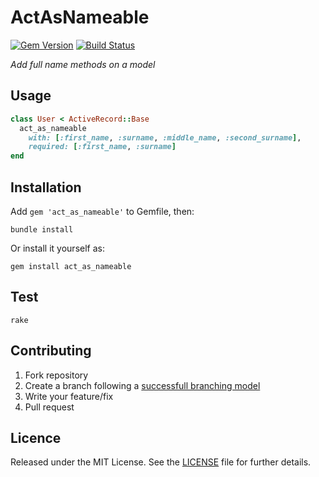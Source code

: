 # ActAsNameable

[![Gem Version](https://badge.fury.io/rb/act_as_nameable.png)](http://badge.fury.io/rb/act_as_nameable) [![Build Status](https://travis-ci.org/caedes/act_as_nameable.png?branch=master)](https://travis-ci.org/caedes/act_as_nameable)

*Add full name methods on a model*

## Usage

```ruby
class User < ActiveRecord::Base
  act_as_nameable
    with: [:first_name, :surname, :middle_name, :second_surname],
    required: [:first_name, :surname]
end
```

## Installation

Add `gem 'act_as_nameable'` to Gemfile, then:

```shell
bundle install
```

Or install it yourself as:

```shell
gem install act_as_nameable
```

## Test

```shell
rake
```

## Contributing

1. Fork repository
2. Create a branch following a [successfull branching model](http://nvie.com/posts/a-successful-git-branching-model/)
3. Write your feature/fix
4. Pull request

## Licence

Released under the MIT License. See the [LICENSE](https://github.com/caedes/act_as_nameable/blob/master/LICENSE.md) file for further details.
